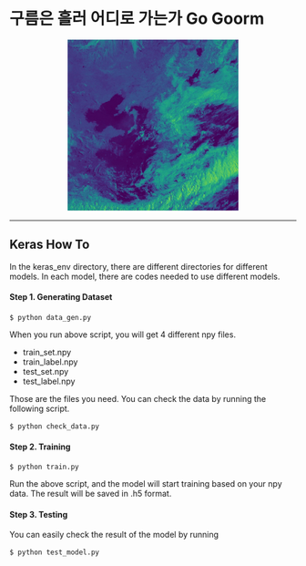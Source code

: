 # 구름은 흘러 어디로 가는가 Go Goorm

<p align=center>
  <img src="./weather.gif" alt="weather" width=300px height=300px>
</p>

------

## Keras How To

In the keras_env directory, there are different directories for different models.
In each model, there are codes needed to use different models.

#### Step 1. Generating Dataset

    $ python data_gen.py

When you run above script, you will get 4 different npy files. 

<ul>
  <li> train_set.npy
  <li> train_label.npy
  <li> test_set.npy
  <li> test_label.npy
</ul>

Those are the files you need. You can check the data by running the following script.

    $ python check_data.py
    
#### Step 2. Training

    $ python train.py
    
Run the above script, and the model will start training based on your npy data. 
The result will be saved in .h5 format.

#### Step 3. Testing
You can easily check the result of the model by running

    $ python test_model.py
    
